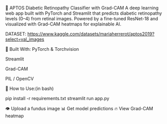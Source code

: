 🧠 APTOS Diabetic Retinopathy Classifier with Grad-CAM
A deep learning web app built with PyTorch and Streamlit that predicts diabetic retinopathy levels (0–4) from retinal images. Powered by a fine-tuned ResNet-18 and visualized with Grad-CAM heatmaps for explainable AI.

DATASET: https://www.kaggle.com/datasets/mariaherrerot/aptos2019?select=val_images

🔧 Built With:
PyTorch & Torchvision

Streamlit

Grad-CAM

PIL / OpenCV

🚀 How to Use:(in bash)

pip install -r requirements.txt
streamlit run app.py

👁 Upload a fundus image
📊 Get model predictions
🔥 View Grad-CAM heatmap

